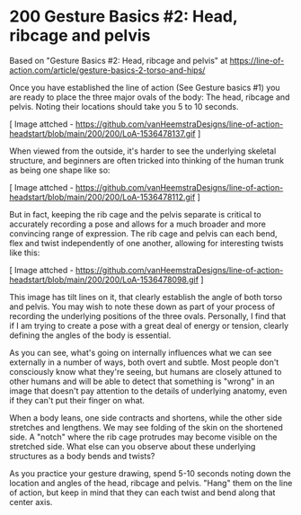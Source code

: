 # 200 Gesture Basics #2: Head, ribcage and pelvis

Based on "Gesture Basics #2: Head, ribcage and pelvis" at https://line-of-action.com/article/gesture-basics-2-torso-and-hips/

Once you have established the line of action (See Gesture basics #1) you are ready to place the three major ovals of the body: The head, ribcage and pelvis. Noting their locations should take you 5 to 10 seconds.

[ Image attched - https://github.com/vanHeemstraDesigns/line-of-action-headstart/blob/main/200/200/LoA-1536478137.gif ]

When viewed from the outside, it's harder to see the underlying skeletal structure, and beginners are often tricked into thinking of the human trunk as being one shape like so:

[ Image attched - https://github.com/vanHeemstraDesigns/line-of-action-headstart/blob/main/200/200/LoA-1536478112.gif ]

But in fact, keeping the rib cage and the pelvis separate is critical to accurately recording a pose and allows for a much broader and more convincing range of expression. The rib cage and pelvis can each bend, flex and twist independently of one another, allowing for interesting twists like this:

[ Image attched - https://github.com/vanHeemstraDesigns/line-of-action-headstart/blob/main/200/200/LoA-1536478098.gif ]

This image has tilt lines on it, that clearly establish the angle of both torso and pelvis. You may wish to note these down as part of your process of recording the underlying positions of the three ovals. Personally, I find that if I am trying to create a pose with a great deal of energy or tension, clearly defining the angles of the body is essential.

As you can see, what's going on internally influences what we can see externally in a number of ways, both overt and subtle. Most people don't consciously know what they're seeing, but humans are closely attuned to other humans and will be able to detect that something is "wrong" in an image that doesn't pay attention to the details of underlying anatomy, even if they can't put their finger on what.

When a body leans, one side contracts and shortens, while the other side stretches and lengthens. We may see folding of the skin on the shortened side. A "notch" where the rib cage protrudes may become visible on the stretched side. What else can you observe about these underlying structures as a body bends and twists?

As you practice your gesture drawing, spend 5-10 seconds noting down the location and angles of the head, ribcage and pelvis. "Hang" them on the line of action, but keep in mind that they can each twist and bend along that center axis.
